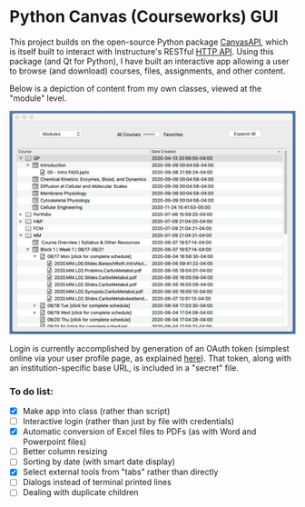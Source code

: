 # Python Canvas (Courseworks) GUI

This project builds on the open-source Python package [CanvasAPI](https://github.com/ucfopen/canvasapi), which is itself built to interact with Instructure's RESTful [HTTP API](https://canvas.instructure.com/doc/api/index.html). Using this package (and Qt for Python), I have built an interactive app allowing a user to browse (and download) courses, files, assignments, and other content.

Below is a depiction of content from my own classes, viewed at the "module" level.

<img src="screenshot.png" width="600">

Login is currently accomplished by generation of an OAuth token (simplest online via your user profile page, as explained [here](https://canvas.instructure.com/doc/api/file.oauth.html#manual-token-generation)). That token, along with an institution-specific base URL, is included in a "secret" file.

### To do list:

- [X] Make app into class (rather than script)
- [ ] Interactive login (rather than just by file with credentials)
- [X] Automatic conversion of Excel files to PDFs (as with Word and Powerpoint files)
- [ ] Better column resizing
- [ ] Sorting by date (with smart date display)
- [X] Select external tools from "tabs" rather than directly
- [ ] Dialogs instead of terminal printed lines
- [ ] Dealing with duplicate children

